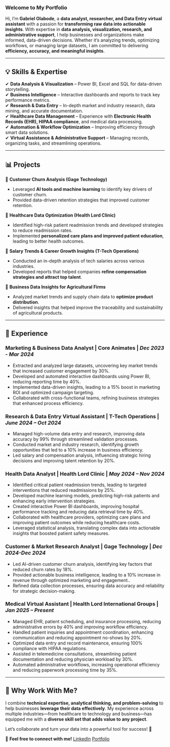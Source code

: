 ### **Welcome to My Portfolio**  

Hi, I’m **Gabriel Olabode**, a **data analyst, researcher, and Data Entry virtual assistant** with a passion for **transforming raw data into actionable insights**. With expertise in **data analysis, visualization, research, and administrative support**, I help businesses and organizations make informed, data-driven decisions. Whether it’s analyzing trends, optimizing workflows, or managing large datasets, I am committed to delivering **efficiency, accuracy, and meaningful insights**.  

---

## **💡 Skills & Expertise**  

✔ **Data Analysis & Visualization** – Power BI, Excel and SQL for data-driven storytelling.  
✔ **Business Intelligence** – Interactive dashboards and reports to track key performance metrics.  
✔ **Research & Data Entry** – In-depth market and industry research, data mining, and accurate documentation.  
✔ **Healthcare Data Management** – Experience with **Electronic Health Records (EHR), HIPAA compliance**, and medical data processing.  
✔ **Automation & Workflow Optimization** – Improving efficiency through smart data solutions.  
✔ **Virtual Assistance & Administrative Support** – Managing records, organizing tasks, and streamlining operations.  

---

## **📊 Projects**  

🔹 **Customer Churn Analysis (Gage Technology)**  
- Leveraged **AI tools and machine learning** to identify key drivers of customer churn.  
- Provided data-driven retention strategies that improved customer retention.  

🔹 **Healthcare Data Optimization (Health Lord Clinic)**  
- Identified high-risk patient readmission trends and developed strategies to reduce readmission rates.  
- Implemented **personalized care plans and improved patient education**, leading to better health outcomes.  

🔹 **Salary Trends & Career Growth Insights (T-Tech Operations)**  
- Conducted an in-depth analysis of tech salaries across various industries.  
- Developed reports that helped companies **refine compensation strategies and attract top talent**.  

🔹 **Business Data Insights for Agricultural Firms**  
- Analyzed market trends and supply chain data to **optimize product distribution**.  
- Delivered insights that helped improve the traceability and sustainability of agricultural products.  

---

## **💼 Experience**  

### Marketing & Business Data Analyst | Core Animates | *Dec 2023 - Mar 2024*

- Extracted and analyzed large datasets, uncovering key market trends that increased customer engagement by 30%.
- Developed and automated interactive dashboards using Power BI, reducing reporting time by 40%.
- Implemented data-driven insights, leading to a 15% boost in marketing ROI and optimized campaign targeting.
- Collaborated with cross-functional teams, refining business strategies that enhanced process efficiency.
  
### Research & Data Entry Virtual Assistant | T-Tech Operations | *June 2024 – Oct 2024*

- Managed high-volume data entry and research, improving data accuracy by 99% through streamlined validation processes.
- Conducted market and industry research, identifying growth opportunities that led to a 10% increase in business efficiency.
- Led salary and compensation analysis, influencing strategic hiring decisions and improving talent retention by 20%.
  
### Health Data Analyst | Health Lord Clinic | *May 2024 – Nov 2024*

- Identified critical patient readmission trends, leading to targeted interventions that reduced readmissions by 25%.
- Developed machine learning models, predicting high-risk patients and enhancing early intervention strategies.
- Created interactive Power BI dashboards, improving hospital performance tracking and reducing data retrieval time by 40%.
- Collaborated with healthcare providers, optimizing care plans and improving patient outcomes while reducing healthcare costs.
- Leveraged statistical analysis, translating complex data into actionable insights that boosted patient safety measures.
  
### Customer & Market Research Analyst | Gage Technology | *Dec 2024-Dec 2024*

- Led AI-driven customer churn analysis, identifying key factors that reduced churn rates by 18%.
- Provided actionable business intelligence, leading to a 10% increase in revenue through optimized marketing and engagement..
- Refined data collection processes, ensuring data accuracy and reliability for strategic decision-making.
  
### Medical Virtual Assistant | Health Lord International Groups | *Jan 2025 – Present*

- Managed EHR, patient scheduling, and insurance processing, reducing administrative errors by 40% and improving workflow efficiency.
- Handled patient inquiries and appointment coordination, enhancing communication and reducing appointment no-shows by 20%.
- Optimized data entry and record maintenance, ensuring 100% compliance with HIPAA regulations.
- Assisted in telemedicine consultations, streamlining patient documentation and reducing physician workload by 30%.
- Automated administrative workflows, increasing operational efficiency and reducing paperwork processing time by 35%.
  

---

## **🚀 Why Work With Me?**  

I combine **technical expertise, analytical thinking, and problem-solving** to help businesses **leverage their data effectively**. My experience across multiple industries—from healthcare to technology and business—has equipped me with a **diverse skill set that adds value to any project**.  

Let’s collaborate and turn your data into a powerful tool for success! 🎯  

📩 **Feel free to connect with me!**
[LinkedIn](www.linkedin.com/in/gabrielolabode) [Portfolio](https://gabrielsheritage.my.canva.site/we-always-deliver)


